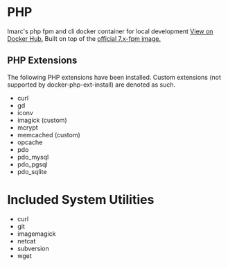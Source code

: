 # PHP

Imarc's php fpm and cli docker container for local development
[View on Docker Hub.](https://hub.docker.com/r/imarcagency/php)
Built on top of the [official 7.x-fpm image.](https://hub.docker.com/_/php/)

## PHP Extensions

The following PHP extensions have been installed.
Custom extensions (not supported by docker-php-ext-install)
are denoted as such.

- curl
- gd
- iconv
- imagick (custom)
- mcrypt
- memcached (custom)
- opcache
- pdo
- pdo_mysql
- pdo_pgsql
- pdo_sqlite

# Included System Utilities

- curl
- git
- imagemagick
- netcat
- subversion
- wget


